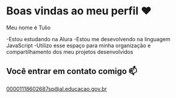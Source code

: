 # Boas vindas ao meu perfil ❤️

Meu nome é Tulio 

-Estou estudando na Alura
-Estou me desevolvendo na linguagem JavaScript
-Utilizo esse espaço para minha organização e compartilhamento dos meu projetos desenvolvidos

## Você entrar em contato comigo 📫

00001118602687sp@al.educacao.gov.br
